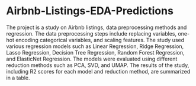 # Airbnb-Listings-EDA-Predictions
The project is a study on Airbnb listings, data preprocessing methods and regression. 
The data preprocessing steps include replacing variables, one-hot encoding categorical variables, and scaling features. The study used various regression models such as Linear Regression, Ridge Regression, Lasso Regression, Decision Tree Regression, Random Forest Regression, and ElasticNet Regression. The models were evaluated using different reduction methods such as PCA, SVD, and UMAP. The results of the study, including R2 scores for each model and reduction method, are summarized in a table.
